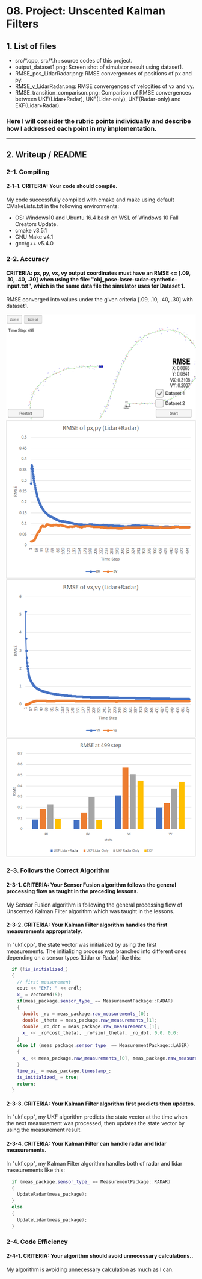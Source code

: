 # 08. Project: Unscented Kalman Filters

## 1. List of files
* src/\*.cpp, src/\*.h : source codes of this project.
* output_dataset1.png: Screen shot of simulator result using dataset1.
* RMSE_pos_LidarRadar.png: RMSE convergences of positions of px and py.
* RMSE_v_LidarRadar.png: RMSE convergences of velocities of vx and vy.
* RMSE_transition_comparison.png: Comparison of RMSE convergences between UKF(Lidar+Radar), UKF(Lidar-only), UKF(Radar-only) and EKF(Lidar+Radar).

[//]: # (Image References)
[dataset1]: ./output_dataset1.png
[RMSEcomparison]: ./RMSE_comparison.png
[RMSEposLidarRadar]: ./RMSE_pos_LidarRadar.png
[RMSEvLidarRadar]: ./RMSE_v_LidarRadar.png

### Here I will consider the rubric points individually and describe how I addressed each point in my implementation.  

---
## 2. Writeup / README
### 2-1. Compiling

#### 2-1-1. CRITERIA: Your code should compile.

My code successfully compiled with cmake and make using default CMakeLists.txt in the following environments:
* OS: Windows10 and Ubuntu 16.4 bash on WSL of Windows 10 Fall Creators Update.
* cmake v3.5.1
* GNU Make v4.1
* gcc/g++ v5.4.0

### 2-2. Accuracy

#### CRITERIA: px, py, vx, vy output coordinates must have an RMSE <= [.09, .10, .40, .30] when using the file: "obj_pose-laser-radar-synthetic-input.txt", which is the same data file the simulator uses for Dataset 1.

RMSE converged into values under the given criteria [.09, .10, .40, .30] with dataset1.

![dataset1][dataset1]
![RMSEposLidarRadar][RMSEposLidarRadar]
![RMSEvLidarRadar][RMSEvLidarRadar]
![RMSEcomparison][RMSEcomparison]

### 2-3. Follows the Correct Algorithm

#### 2-3-1. CRITERIA: Your Sensor Fusion algorithm follows the general processing flow as taught in the preceding lessons.

My Sensor Fusion algorithm is following the general processing flow of Unscented Kalman Filter algorithm which was taught in the lessons.

#### 2-3-2. CRITERIA: Your Kalman Filter algorithm handles the first measurements appropriately.

In "ukf.cpp", the state vector was initialized by using the first measurements. The initializing process was branched into different ones depending on a sensor types (Lidar or Radar) like this:

```cpp
  if (!is_initialized_)
  {
    // first measurement
    cout << "EKF: " << endl;
    x_ = VectorXd(5);
    if(meas_package.sensor_type_ == MeasurementPackage::RADAR)
    {
      double _ro = meas_package.raw_measurements_[0];
      double _theta = meas_package.raw_measurements_[1];
      double _ro_dot = meas_package.raw_measurements_[1];
      x_ << _ro*cos(_theta), _ro*sin(_theta), _ro_dot, 0.0, 0.0;
    }
    else if (meas_package.sensor_type_ == MeasurementPackage::LASER)
    {
      x_ << meas_package.raw_measurements_[0], meas_package.raw_measurements_[1], 0, 0, 0;
    }
    time_us_ = meas_package.timestamp_;
    is_initialized_ = true;
    return;
  }
```

#### 2-3-3. CRITERIA: Your Kalman Filter algorithm first predicts then updates.

In "ukf.cpp", my UKF algorithm predicts the state vector at the time when the next measurement was processed, then updates the state vector by using the measurement result.

#### 2-3-4. CRITERIA: Your Kalman Filter can handle radar and lidar measurements.

In "ukf.cpp", my Kalman Filter algorithm handles both of radar and lidar measurements like this:

```cpp
  if (meas_package.sensor_type_ == MeasurementPackage::RADAR)
  {
    UpdateRadar(meas_package);
  }
  else
  {
    UpdateLidar(meas_package);
  }
```

### 2-4. Code Efficiency

#### 2-4-1. CRITERIA: Your algorithm should avoid unnecessary calculations..
My algorithm is avoiding unnecessary calculation as much as I can.

